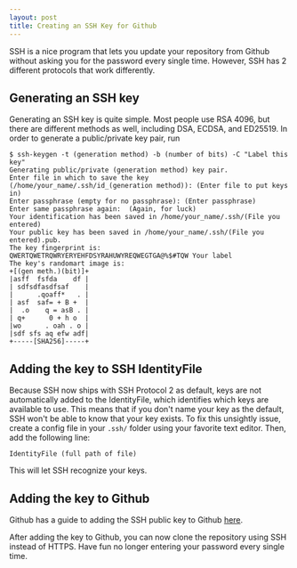 ```yaml
---
layout: post
title: Creating an SSH Key for Github
---
```

SSH is a nice program that lets you update your repository from Github without asking you for the password every single time.  However, SSH has 2 different protocols that work differently.

## Generating an SSH key

Generating an SSH key is quite simple.  Most people use RSA 4096, but there are different methods as well, including DSA, ECDSA, and ED25519.  In order to generate a public/private key pair, run

```
$ ssh-keygen -t (generation method) -b (number of bits) -C "Label this key"
Generating public/private (generation method) key pair.
Enter file in which to save the key (/home/your_name/.ssh/id_(generation method)): (Enter file to put keys in)
Enter passphrase (empty for no passphrase): (Enter passphrase)
Enter same passphrase again:  (Again, for luck)
Your identification has been saved in /home/your_name/.ssh/(File you entered)
Your public key has been saved in /home/your_name/.ssh/(File you entered).pub.
The key fingerprint is:
QWERTQWETRQWRYERYEHFDSYRAHUWYREQWEGTGA@%$#TQW Your label
The key's randomart image is:
+[(gen meth.)(bit)]+
|asff  fsfda    df |
| sdfsdfasdfsaf    |
|      .qoaff*   . |
| asf  saf= + B +  |
|  .o    q = asB . |
| q+      0 + h o  |
|wo      . oah . o |
|sdf sfs aq efw adf|
+-----[SHA256]-----+  
```

## Adding the key to SSH IdentityFile

Because SSH now ships with SSH Protocol 2 as default, keys are not automatically added to the IdentityFile, which identifies which keys are available to use.  This means that if you don't name your key as the default, SSH won't be able to know that your key exists.  To fix this unsightly issue, create a config file in your `.ssh/` folder using your favorite text editor.  Then, add the following line:

```
IdentityFile (full path of file)
```

This will let SSH recognize your keys.

## Adding the key to Github

Github has a guide to adding the SSH public key to Github [here](https://help.github.com/articles/adding-a-new-ssh-key-to-your-github-account/ "Github guide to adding SSH keys").

After adding the key to Github, you can now clone the repository using SSH instead of HTTPS.  Have fun no longer entering your password every single time.